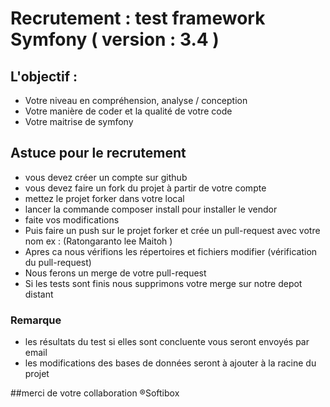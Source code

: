 Recrutement : test framework Symfony ( version : 3.4 )
=============================================================
## L'objectif :
* Votre niveau en compréhension, analyse / conception
* Votre manière de coder et la qualité de votre code
* Votre maitrise de symfony

## Astuce pour le recrutement
* vous devez créer un compte sur github
* vous devez faire un fork du projet à partir de votre compte
* mettez le projet forker dans votre local
* lancer la commande composer install pour installer le vendor
* faite vos modifications 
* Puis faire un push sur le projet forker et crée un pull-request avec votre nom ex : (Ratongaranto lee Maitoh ) 
* Apres ca nous vérifions les répertoires et fichiers modifier (vérification du pull-request)
* Nous ferons un merge de votre pull-request
* Si les tests sont finis nous supprimons votre merge sur notre depot distant


### Remarque

* les résultats du test si elles sont concluente vous seront envoyés par email
* les modifications des bases de données seront à ajouter à la racine du projet

##merci de votre collaboration ®Softibox

